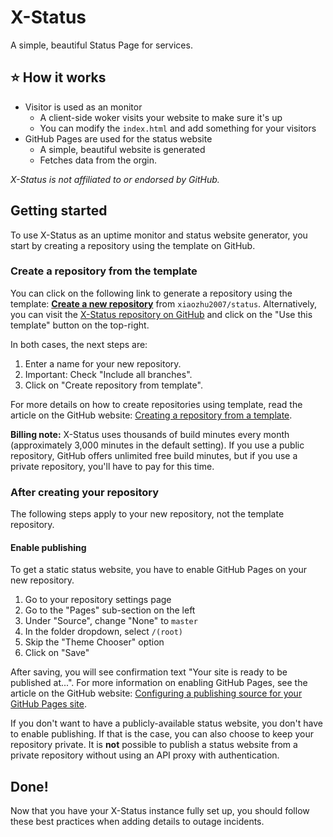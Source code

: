 # X-Status
A simple, beautiful Status Page for services.

## ⭐ How it works

- Visitor is used as an monitor
  - A client-side woker visits your website to make sure it's up
  - You can modify the `index.html` and add something for your visitors
- GitHub Pages are used for the status website
  - A simple, beautiful website is generated
  - Fetches data from the orgin.

_X-Status is not affiliated to or endorsed by GitHub._

## Getting started
To use X-Status as an uptime monitor and status website generator, you start by creating a repository using the template on GitHub.

### Create a repository from the template

You can click on the following link to generate a repository using the template: [**Create a new repository**](https://github.com/xiaozhu2007/status/generate) from `xiaozhu2007/status`. Alternatively, you can visit the [X-Status repository on GitHub](https://github.com/xiaozhu2007/status/) and click on the "Use this template" button on the top-right. 

In both cases, the next steps are:

1. Enter a name for your new repository.
1. Important: Check "Include all branches".
1. Click on "Create repository from template".

For more details on how to create repositories using template, read the article on the GitHub website: [Creating a repository from a template](https://docs.github.com/en/free-pro-team@latest/github/creating-cloning-and-archiving-repositories/creating-a-repository-from-a-template).

**Billing note:** X-Status uses thousands of build minutes every month (approximately 3,000 minutes in the default setting). If you use a public repository, GitHub offers unlimited free build minutes, but if you use a private repository, you'll have to pay for this time.

### After creating your repository

The following steps apply to your new repository, not the template repository.

#### Enable publishing

To get a static status website, you have to enable GitHub Pages on your new repository.

1. Go to your repository settings page
1. Go to the "Pages" sub-section on the left
1. Under "Source", change "None" to `master`
1. In the folder dropdown, select `/(root)`
1. Skip the "Theme Chooser" option 
1. Click on "Save"

After saving, you will see confirmation text "Your site is ready to be published at...". For more information on enabling GitHub Pages, see the article on the GitHub website: [Configuring a publishing source for your GitHub Pages site](https://docs.github.com/en/free-pro-team@latest/github/working-with-github-pages/configuring-a-publishing-source-for-your-github-pages-site).

If you don't want to have a publicly-available status website, you don't have to enable publishing. If that is the case, you can also choose to keep your repository private. It is **not** possible to publish a status website from a private repository without using an API proxy with authentication. 
## Done!
Now that you have your X-Status instance fully set up, you should follow these best practices when adding details to outage incidents.
